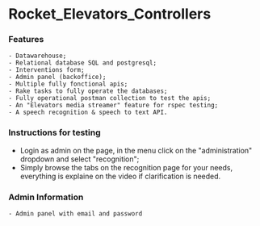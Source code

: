 
# Rocket_Elevators_Controllers

### Features
```
- Datawarehouse; 
- Relational database SQL and postgresql;
- Interventions form;
- Admin panel (backoffice);
- Multiple fully fonctional apis;
- Rake tasks to fully operate the databases;
- Fully operational postman collection to test the apis;
- An "Elevators media streamer" feature for rspec testing;
- A speech recognition & speech to text API.
```

### Instructions for testing
- Login as admin on the page, in the menu click on the "administration" dropdown and select "recognition";
- Simply browse the tabs on the recognition page for your needs, everything is explaine on the video if clarification is needed.

### Admin Information
```
- Admin panel with email and password
```
